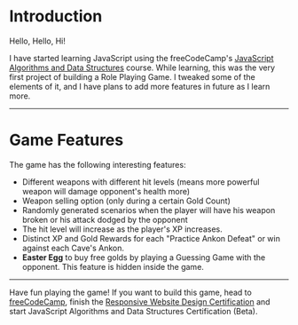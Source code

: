 # Introduction

Hello, Hello, Hi!

I have started learning JavaScript using the freeCodeCamp's [JavaScript Algorithms and Data Structures](https://www.freecodecamp.org/learn/javascript-algorithms-and-data-structures-v8) course. While learning, this was the very first project of building a Role Playing Game. I tweaked some of the elements of it, and I have plans to add more features in future as I learn more. 

---

# Game Features

The game has the following interesting features:
- Different weapons with different hit levels (means more powerful weapon will damage opponent's health more)
- Weapon selling option (only during a certain Gold Count)
- Randomly generated scenarios when the player will have his weapon broken or his attack dodged by the opponent
- The hit level will increase as the player's XP increases.
- Distinct XP and Gold Rewards for each "Practice Ankon Defeat" or win against each Cave's Ankon.
- **Easter Egg** to buy free golds by playing a Guessing Game with the opponent. This feature is hidden inside the game. 

---

Have fun playing the game! If you want to build this game, head to [freeCodeCamp](https://www.freecodecamp.org), finish the [Responsive Website Design Certification](https://www.freecodecamp.org/learn/2022/responsive-web-design/) and start JavaScript Algorithms and Data Structures Certification (Beta).
